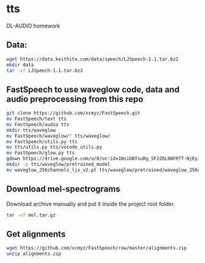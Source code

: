 # tts
DL-AUDIO homework

## Data:
```bash
wget https://data.keithito.com/data/speech/LJSpeech-1.1.tar.bz2
mkdir data
tar -xf LJSpeech-1.1.tar.bz2
```

## FastSpeech to use waveglow code, data and audio preprocessing from this repo
```bash
git clone https://github.com/xcmyz/FastSpeech.git
mv FastSpeech/text tts
mv FastSpeech/audio tts
mkdir tts/waveglow
mv FastSpeech/waveglow/* tts/waveglow/
mv FastSpeech/utils.py tts
mv tts/utils.py tts/vocode_utils.py
mv FastSpeech/glow.py tts
gdown https://drive.google.com/u/0/uc?id=1WsibBTsuRg_SF2Z6L6NFRTT-NjEy1oTx
mkdir -p tts/waveglow/pretrained_model
mv waveglow_256channels_ljs_v2.pt tts/waveglow/pretrained/waveglow_256channels.pt
```

## Download mel-spectrograms
Download archive manually and put it inside the project root folder.
```bash
tar -xf mel.tar.gz
```

## Get alignments
```bash
wget https://github.com/xcmyz/FastSpeech/raw/master/alignments.zip
unzip alignments.zip
```